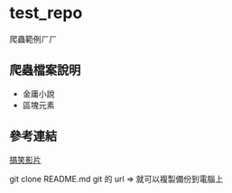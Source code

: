 # test_repo
爬蟲範例ㄏㄏ

## 爬蟲檔案說明
- 金庸小說
- 區塊元素

## 參考連結
[搞笑影片](https://youtube.com.tw "你被騙了")

git clone README.md git 的 url => 就可以複製備份到電腦上